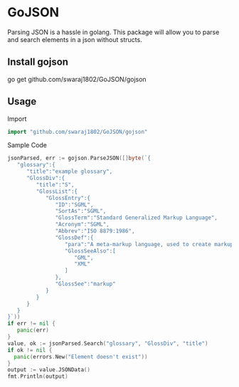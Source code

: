 # GoJSON
Parsing JSON is a hassle in golang. This package will allow you to parse and search elements in a json without structs.

## Install gojson
go get github.com/swaraj1802/GoJSON/gojson

## Usage

Import
```go
import "github.com/swaraj1802/GoJSON/gojson"
```

Sample Code
```go
jsonParsed, err := gojson.ParseJSON([]byte(`{
   "glossary":{
      "title":"example glossary",
      "GlossDiv":{
         "title":"S",
         "GlossList":{
            "GlossEntry":{
               "ID":"SGML",
               "SortAs":"SGML",
               "GlossTerm":"Standard Generalized Markup Language",
               "Acronym":"SGML",
               "Abbrev":"ISO 8879:1986",
               "GlossDef":{
                  "para":"A meta-markup language, used to create markup languages such as DocBook.",
                  "GlossSeeAlso":[
                     "GML",
                     "XML"
                  ]
               },
               "GlossSee":"markup"
            }
         }
      }
   }
}`))
if err != nil {
   panic(err)
}
value, ok := jsonParsed.Search("glossary", "GlossDiv", "title")
if ok != nil {
  panic(errors.New("Element doesn't exist"))
}
output := value.JSONData()
fmt.Println(output)
```
